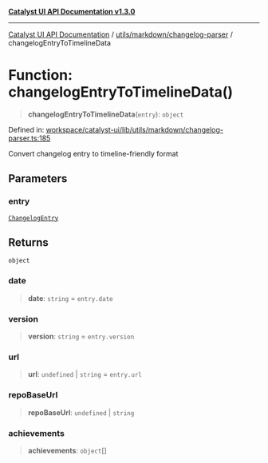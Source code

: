 [**Catalyst UI API Documentation v1.3.0**](../../../../README.md)

---

[Catalyst UI API Documentation](../../../../README.md) / [utils/markdown/changelog-parser](../README.md) / changelogEntryToTimelineData

# Function: changelogEntryToTimelineData()

> **changelogEntryToTimelineData**(`entry`): `object`

Defined in: [workspace/catalyst-ui/lib/utils/markdown/changelog-parser.ts:185](https://github.com/TheBranchDriftCatalyst/catalyst-ui/blob/main/lib/utils/markdown/changelog-parser.ts#L185)

Convert changelog entry to timeline-friendly format

## Parameters

### entry

[`ChangelogEntry`](../interfaces/ChangelogEntry.md)

## Returns

`object`

### date

> **date**: `string` = `entry.date`

### version

> **version**: `string` = `entry.version`

### url

> **url**: `undefined` \| `string` = `entry.url`

### repoBaseUrl

> **repoBaseUrl**: `undefined` \| `string`

### achievements

> **achievements**: `object`[]
